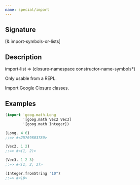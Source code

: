 ```yaml
---
name: special/import
---
```


## Signature
[& import-symbols-or-lists]


## Description

import-list => (closure-namespace constructor-name-symbols*)

Only usable from a REPL.

Import Google Closure classes.


## Examples

```clj
(import 'goog.math.Long
        '[goog.math Vec2 Vec3]
        '[goog.math Integer])

(Long. 4 6)
;;=> #<25769803780>

(Vec2. 1 2)
;;=> #<(1, 2)>

(Vec3. 1 2 3)
;;=> #<(1, 2, 3)>

(Integer.fromString "10")
;;=> #<10>
```